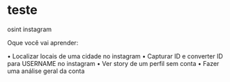 # teste

osint instagram

Oque você vai aprender:

• Localizar locais de uma cidade no instagram
• Capturar ID e converter ID para USERNAME no instagram
• Ver story de um perfil sem conta
• Fazer uma análise geral da conta
